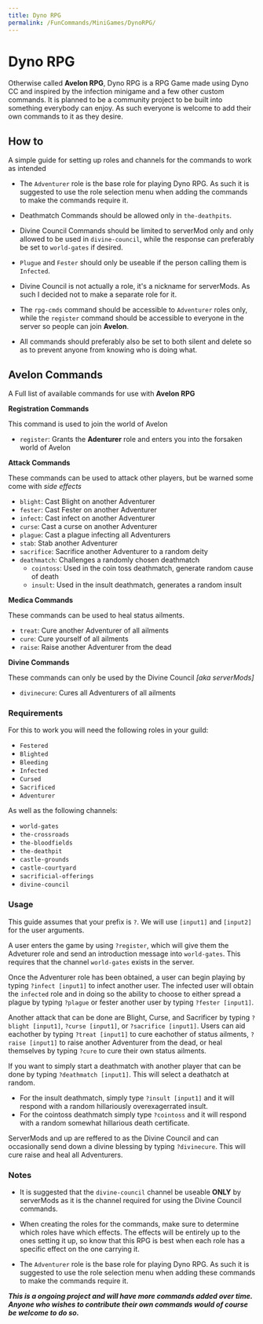```yaml
---
title: Dyno RPG
permalink: /FunCommands/MiniGames/DynoRPG/
---
```


# Dyno RPG
Otherwise called **Avelon RPG**, Dyno RPG is a RPG Game made using Dyno CC and inspired by the infection minigame and a few other custom commands. It is planned to be a community project to be built into something everybody can enjoy. As such everyone is welcome to add their own commands to it as they desire.


## How to
A simple guide for setting up roles and channels for the commands to work as intended

 - The `Adventurer` role is the base role for playing Dyno RPG. As such it is suggested to use the role selection menu when adding the commands to make the commands require it.

 - Deathmatch Commands should be allowed only in `the-deathpits`.


- Divine Council Commands should be limited to serverMod only and only allowed to be used in `divine-council`, while the response can preferably be set to `world-gates` if desired.

- `Plugue` and `Fester` should only be useable if the person calling them is `Infected`.

- Divine Council is not actually a role, it's a nickname for serverMods. As such I decided not to make a separate role for it.

 - The `rpg-cmds` command should be accessible to `Adventurer` roles only, while the `register` command should be accessible to everyone in the server so people can join **Avelon**.

 - All commands should preferably also be set to both silent and delete so as to prevent anyone from knowing who is doing what.


## Avelon Commands
A Full list of available commands for use with **Avelon RPG**

**Registration Commands**

This command is used to join the world of Avelon

 - `register`: Grants the **Adenturer** role and enters you into the forsaken world of Avelon

**Attack Commands**

These commands can be used to attack other players, but be warned some come with *side effects*

 - `blight`: Cast Blight on another Adventurer
 - `fester`: Cast Fester on another Adventurer
 - `infect`: Cast infect on another Adventurer
 - `curse`: Cast a curse on another Adventurer
 - `plague`: Cast a plague infecting all Adventurers
 - `stab`: Stab another Adventurer
 - `sacrifice`: Sacrifice another Adventurer to a random deity
 - `deathmatch`: Challenges a randomly chosen deathmatch
   - `cointoss`: Used in the coin toss deathmatch, generate random cause of death
   - `insult`: Used in the insult deathmatch, generates a random insult

**Medica Commands**

These commands can be used to heal status ailments.

 - `treat`: Cure another Adventurer of all ailments
 - `cure`: Cure yourself of all ailments
 - `raise`: Raise another Adventurer from the dead

**Divine Commands**

These commands can only be used by the Divine Council *[aka serverMods]*

 - `divinecure`: Cures all Adventurers of all ailments


### Requirements
For this to work you will need the following roles in your guild:

- `Festered`
- `Blighted`
- `Bleeding`
- `Infected`
- `Cursed`
- `Sacrificed`
- `Adventurer`

As well as the following channels:


- `world-gates`
- `the-crossroads`
- `the-bloodfields`
- `the-deathpit`
- `castle-grounds`
- `castle-courtyard`
- `sacrificial-offerings`
- `divine-council`

### Usage
This guide assumes that your prefix is `?`. We will use `[input1]` and `[input2]` for the user arguments.

A user enters the game by using `?register`, which will give them the Adveturer role and send an introduction message into `world-gates`. This requires that the channel `world-gates` exists in the server. 

Once the Adventurer role has been obtained, a user can begin playing by typing `?infect [input1]` to infect another user. The infected user will obtain the `infected` role and in doing so the ability to choose to either spread a plague by typing `?plague` or fester another user by typing `?fester [input1]`.

Another attack that can be done are Blight, Curse, and Sacrificer by typing `?blight [input1]`, `?curse [input1]`, or `?sacrifice [input1]`.
Users can aid eachother by typing `?treat [input1]` to cure eachother of status ailments, `?raise [input1]` to raise another Adventurer from the dead, or heal themselves by typing `?cure` to cure their own status ailments.

If you want to simply start a deathmatch with another player that can be done by typing `?deathmatch [input1]`. This will select a deathatch at random.
 - For the insult deathmatch, simply type `?insult [input1]` and it will respond with a random hillariously overexagerrated insult.
 - For the cointoss deathmatch simply type `?cointoss` and it will respond with a random somewhat hillarious death certificate.

ServerMods and up are reffered to as the Divine Council and can occasionally send down a divine blessing by typing `?divinecure`. This will cure raise and heal all Adventurers.

### Notes

- It is suggested that the `divine-council` channel be useable **ONLY** by serverMods as it is the channel required for using the Divine Council commands.

- When creating the roles for the commands, make sure to determine which roles have which effects. The effects will be entirely up to the ones setting it up, so know that this RPG is best when each role has a specific effect on the one carrying it.

- The `Adventurer` role is the base role for playing Dyno RPG. As such it is suggested to use the role selection menu when adding these commands to make the commands require it.

***This is a ongoing project and will have more commands added over time. Anyone who wishes to contribute their own commands would of course be welcome to do so.***

